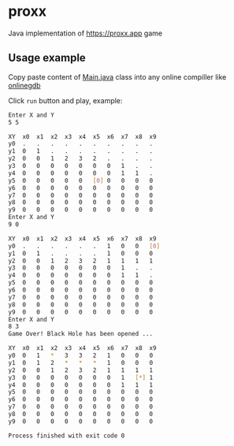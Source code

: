 # proxx
Java implementation of  https://proxx.app game

## Usage example
Copy paste content of [Main.java](./src/Main.java) class into any online compiller like [onlinegdb](https://www.onlinegdb.com/online_java_compiler)


Click `run` button and play, example:

```sh
Enter X and Y
5 5

XY	x0	x1	x2	x3	x4	x5	x6	x7	x8	x9	
y0	.	.	.	.	.	.	.	.	.	.
y1	0	1	.	.	.	.	.	.	.	.
y2	0	0	1	2	3	2	.	.	.	.
y3	0	0	0	0	0	0	0	1	.	.
y4	0	0	0	0	0	0	0	1	1	.
y5	0	0	0	0	0	[0]	0	0	0	0
y6	0	0	0	0	0	0	0	0	0	0
y7	0	0	0	0	0	0	0	0	0	0
y8	0	0	0	0	0	0	0	0	0	0
y9	0	0	0	0	0	0	0	0	0	0
Enter X and Y
9 0

XY	x0	x1	x2	x3	x4	x5	x6	x7	x8	x9	
y0	.	.	.	.	.	.	1	0	0	[0]
y1	0	1	.	.	.	.	1	0	0	0
y2	0	0	1	2	3	2	1	1	1	1
y3	0	0	0	0	0	0	0	1	.	.
y4	0	0	0	0	0	0	0	1	1	.
y5	0	0	0	0	0	0	0	0	0	0
y6	0	0	0	0	0	0	0	0	0	0
y7	0	0	0	0	0	0	0	0	0	0
y8	0	0	0	0	0	0	0	0	0	0
y9	0	0	0	0	0	0	0	0	0	0
Enter X and Y
8 3
Game Over! Black Hole has been opened ...

XY	x0	x1	x2	x3	x4	x5	x6	x7	x8	x9	
y0	0	1	*	3	3	2	1	0	0	0
y1	0	1	2	*	*	*	1	0	0	0
y2	0	0	1	2	3	2	1	1	1	1
y3	0	0	0	0	0	0	0	1	[*]	1
y4	0	0	0	0	0	0	0	1	1	1
y5	0	0	0	0	0	0	0	0	0	0
y6	0	0	0	0	0	0	0	0	0	0
y7	0	0	0	0	0	0	0	0	0	0
y8	0	0	0	0	0	0	0	0	0	0
y9	0	0	0	0	0	0	0	0	0	0

Process finished with exit code 0
```
